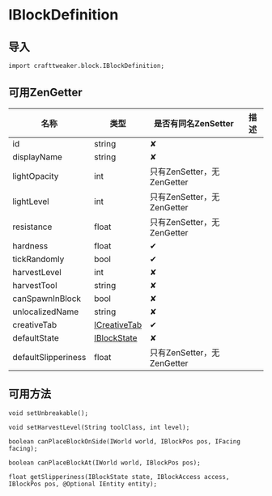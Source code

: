 # IBlockDefinition

## 导入

`import crafttweaker.block.IBlockDefinition;`

## 可用ZenGetter

| 名称 | 类型 | 是否有同名ZenSetter | 描述 |
|-----|------|------|------|
|id|string|✘||
|displayName|string|✘||
|lightOpacity|int|只有ZenSetter，无ZenGetter||
|lightLevel|int|只有ZenSetter，无ZenGetter||
|resistance|float|只有ZenSetter，无ZenGetter||
|hardness|float|✔||
|tickRandomly|bool|✔||
|harvestLevel|int|✘||
|harvestTool|string|✘||
|canSpawnInBlock|bool|✘||
|unlocalizedName|string|✘||
|creativeTab|[ICreativeTab](crafttweaker-lib/creativetabs/icreativetab)|✔||
|defaultState|[IBlockState](crafttweaker-lib/block/IBlockState)|✘||
|defaultSlipperiness|float|只有ZenSetter，无ZenGetter||

## 可用方法

`void setUnbreakable();`

`void setHarvestLevel(String toolClass, int level);`

`boolean canPlaceBlockOnSide(IWorld world, IBlockPos pos, IFacing facing);`

`boolean canPlaceBlockAt(IWorld world, IBlockPos pos);`

`float getSlipperiness(IBlockState state, IBlockAccess access, IBlockPos pos, @Optional IEntity entity);`

